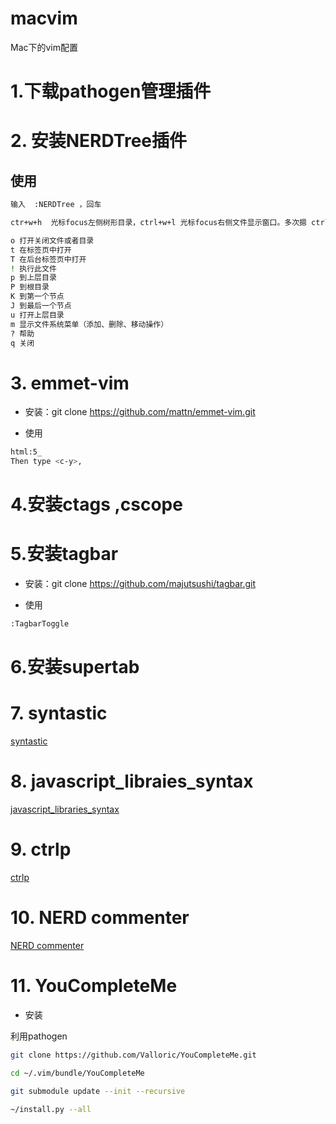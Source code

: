 # macvim
Mac下的vim配置

# 1.下载pathogen管理插件

# 2. 安装NERDTree插件

## 使用

```Bash
输入  :NERDTree ，回车

ctr+w+h  光标focus左侧树形目录，ctrl+w+l 光标focus右侧文件显示窗口。多次摁 ctrl+w，光标自动在左右侧窗口切换

o 打开关闭文件或者目录
t 在标签页中打开
T 在后台标签页中打开
! 执行此文件
p 到上层目录
P 到根目录
K 到第一个节点
J 到最后一个节点
u 打开上层目录
m 显示文件系统菜单（添加、删除、移动操作）
? 帮助
q 关闭
```

# 3. emmet-vim

* 安装：git clone https://github.com/mattn/emmet-vim.git

* 使用

```Bash
html:5_
Then type <c-y>,


```

# 4.安装ctags ,cscope

# 5.安装tagbar

* 安装：git clone https://github.com/majutsushi/tagbar.git

* 使用
```Bash
:TagbarToggle
```
# 6.安装supertab

# 7. syntastic

[syntastic](https://github.com/vim-syntastic/syntastic#faqstyle)

# 8. javascript_libraies_syntax

[javascript_libraries_syntax](https://github.com/othree/javascript-libraries-syntax.vim)

# 9. ctrlp

[ctrlp](https://github.com/ctrlpvim/ctrlp.vim)

# 10. NERD commenter

[NERD commenter](https://github.com/scrooloose/nerdcommenter)

# 11. YouCompleteMe

* 安装

利用pathogen
```Bash
git clone https://github.com/Valloric/YouCompleteMe.git

cd ~/.vim/bundle/YouCompleteMe

git submodule update --init --recursive

~/install.py --all

```

